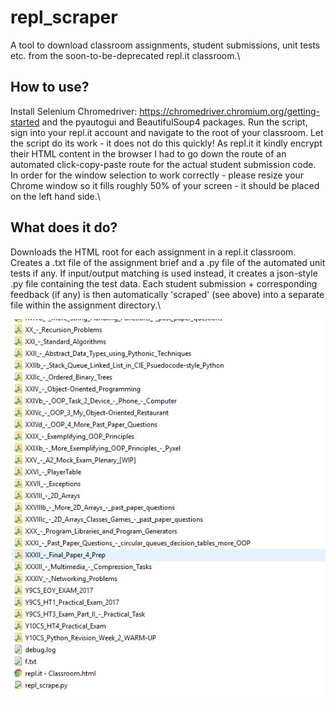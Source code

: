 # repl_scraper
 A tool to download classroom assignments, student submissions, unit tests etc. from the soon-to-be-deprecated  repl.it classroom.\\
 
 ## How to use?

 Install Selenium Chromedriver: https://chromedriver.chromium.org/getting-started and the pyautogui and BeautifulSoup4 packages.
Run the script, sign into your repl.it account and navigate to the root of your classroom. Let the script do its work - it does not
do this quickly! As repl.it it kindly encrypt their HTML content in the browser I had to go down the route of an automated click-copy-paste
route for the actual student submission code. In order for the window selection to work correctly - please resize your Chrome window so
it fills roughly 50% of your screen - it should be placed on the left hand side.\\

 
## What does it do?
Downloads the HTML root for each assignment in a repl.it classroom. Creates a .txt file of the assignment brief and a .py file of the
automated unit tests if any. If input/output matching is used instead, it creates a json-style .py file containing the test data. Each
student submission + corresponding feedback (if any) is then automatically 'scraped' (see above) into a separate file within the assignment
directory.\\
 

![alt text](https://github.com/chall168421/repl_scraper/blob/main/Capture.JPG?raw=true)
